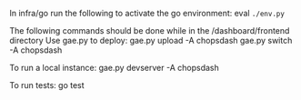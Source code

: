 In infra/go run the following to activate the go environment:
eval `./env.py`

The following commands should be done while in the /dashboard/frontend directory
Use gae.py to deploy:
gae.py upload -A chopsdash
gae.py switch -A chopsdash

To run a local instance:
gae.py devserver -A chopsdash

To run tests:
go test
